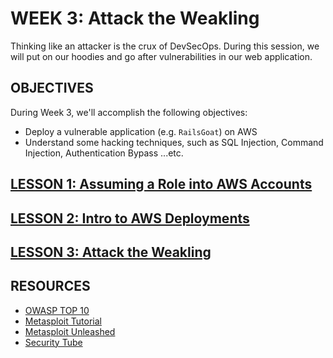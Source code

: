 # WEEK 3: Attack the Weakling 
Thinking like an attacker is the crux of DevSecOps. During this session, we will put on our hoodies and go after vulnerabilities in our web application.

## OBJECTIVES
During Week 3, we'll accomplish the following objectives:
- Deploy a vulnerable application (e.g. `RailsGoat`) on AWS
- Understand some hacking techniques, such as SQL Injection, Command Injection, Authentication Bypass ...etc.

## [LESSON 1: Assuming a Role into AWS Accounts](LESSON-1.md)

## [LESSON 2: Intro to AWS Deployments](LESSON-2.md)

## [LESSON 3: Attack the Weakling](LESSON-3.md)

## RESOURCES
- [OWASP TOP 10](https://www.owasp.org/index.php/OWASP_Top_Ten_Cheat_Sheet)
- [Metasploit Tutorial](https://jonathansblog.co.uk/metasploit-tutorial-for-beginners)
- [Metasploit Unleashed](https://www.offensive-security.com/metasploit-unleashed/)
- [Security Tube](http://www.securitytube.net/)
